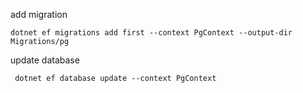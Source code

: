 add migration
```shell
dotnet ef migrations add first --context PgContext --output-dir Migrations/pg
```

update database
```shell
 dotnet ef database update --context PgContext 
```
 

 
